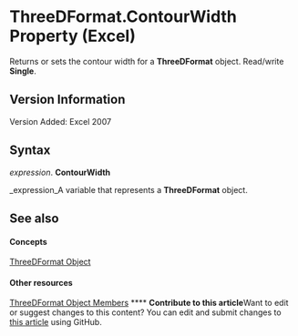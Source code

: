 
# ThreeDFormat.ContourWidth Property (Excel)

Returns or sets the contour width for a  **ThreeDFormat** object. Read/write **Single**.


## Version Information

Version Added: Excel 2007 


## Syntax

 _expression_. **ContourWidth**

 _expression_A variable that represents a  **ThreeDFormat** object.


## See also


#### Concepts


 [ThreeDFormat Object](9cb41236-6aba-4d6c-a54c-5e177657c8d1.md)
#### Other resources


 [ThreeDFormat Object Members](1693142f-53c2-1185-6162-9a99b3ae25d6.md)
****   **Contribute to this article**Want to edit or suggest changes to this content? You can edit and submit changes to  [this article](https://github.com/jhershey00/VBA_Excel_Test/OpenXMLCon/articles/1a42f2f6-e820-3f33-e304-8dc85aeabfd0.md) using GitHub.

